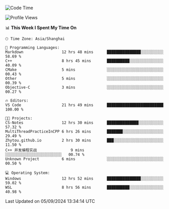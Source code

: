 <!--START_SECTION:waka-->
![Code Time](http://img.shields.io/badge/Code%20Time-1%2C959%20hrs%2016%20mins-blue)

![Profile Views](http://img.shields.io/badge/Profile%20Views-2-blue)

📊 **This Week I Spent My Time On** 

```text
🕑︎ Time Zone: Asia/Shanghai

💬 Programming Languages: 
Markdown                 12 hrs 48 mins      ███████████████░░░░░░░░░░   58.69 % 
C++                      8 hrs 45 mins       ██████████░░░░░░░░░░░░░░░   40.09 % 
CMake                    5 mins              ░░░░░░░░░░░░░░░░░░░░░░░░░   00.43 % 
Other                    5 mins              ░░░░░░░░░░░░░░░░░░░░░░░░░   00.39 % 
Objective-C              3 mins              ░░░░░░░░░░░░░░░░░░░░░░░░░   00.27 % 

🔥 Editors: 
VS Code                  21 hrs 49 mins      █████████████████████████   100.00 % 

🐱‍💻 Projects: 
CS-Notes                 12 hrs 30 mins      ██████████████░░░░░░░░░░░   57.32 % 
MultiThreadPracticeInCPP 6 hrs 26 mins       ███████░░░░░░░░░░░░░░░░░░   29.49 % 
Zhytou.github.io         2 hrs 30 mins       ███░░░░░░░░░░░░░░░░░░░░░░   11.50 % 
C++ 并发编程实战               9 mins              ░░░░░░░░░░░░░░░░░░░░░░░░░   00.74 % 
Unknown Project          6 mins              ░░░░░░░░░░░░░░░░░░░░░░░░░   00.50 % 

💻 Operating System: 
Windows                  12 hrs 52 mins      ███████████████░░░░░░░░░░   59.02 % 
WSL                      8 hrs 56 mins       ██████████░░░░░░░░░░░░░░░   40.98 % 
```


 Last Updated on 05/09/2024 13:34:14 UTC
<!--END_SECTION:waka-->